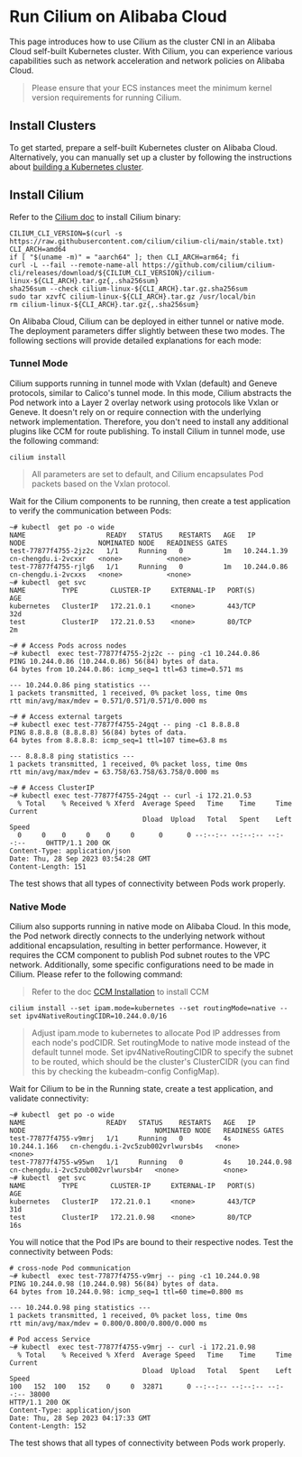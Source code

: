 # Run Cilium on Alibaba Cloud

This page introduces how to use Cilium as the cluster CNI in an Alibaba Cloud self-built Kubernetes cluster. With Cilium, you can experience various capabilities such as network acceleration and network policies on Alibaba Cloud.

> Please ensure that your ECS instances meet the minimum kernel version requirements for running Cilium.

## Install Clusters

To get started, prepare a self-built Kubernetes cluster on Alibaba Cloud. Alternatively, you can manually set up a cluster by following the instructions about [building a Kubernetes cluster](usage.md#set-up-the-kubernetes-cluster).

## Install Cilium

Refer to the [Cilium doc](https://docs.cilium.io/en/stable/gettingstarted/k8s-install-default/) to install Cilium binary:

```shell
CILIUM_CLI_VERSION=$(curl -s https://raw.githubusercontent.com/cilium/cilium-cli/main/stable.txt)
CLI_ARCH=amd64
if [ "$(uname -m)" = "aarch64" ]; then CLI_ARCH=arm64; fi
curl -L --fail --remote-name-all https://github.com/cilium/cilium-cli/releases/download/${CILIUM_CLI_VERSION}/cilium-linux-${CLI_ARCH}.tar.gz{,.sha256sum}
sha256sum --check cilium-linux-${CLI_ARCH}.tar.gz.sha256sum
sudo tar xzvfC cilium-linux-${CLI_ARCH}.tar.gz /usr/local/bin
rm cilium-linux-${CLI_ARCH}.tar.gz{,.sha256sum}
```

On Alibaba Cloud, Cilium can be deployed in either tunnel or native mode. The deployment parameters differ slightly between these two modes. The following sections will provide detailed explanations for each mode:

### Tunnel Mode

Cilium supports running in tunnel mode with Vxlan (default) and Geneve protocols, similar to Calico's tunnel mode. In this mode, Cilium abstracts the Pod network into a Layer 2 overlay network using protocols like Vxlan or Geneve. It doesn't rely on or require connection with the underlying network implementation. Therefore, you don't need to install any additional plugins like CCM for route publishing. To install Cilium in tunnel mode, use the following command:

```shell
cilium install 
```

> All parameters are set to default, and Cilium encapsulates Pod packets based on the Vxlan protocol.

Wait for the Cilium components to be running, then create a test application to verify the communication between Pods:

```shell
~# kubectl  get po -o wide
NAME                    READY   STATUS    RESTARTS   AGE   IP               NODE                  NOMINATED NODE   READINESS GATES
test-77877f4755-2jz2c   1/1     Running   0          1m   10.244.1.39       cn-chengdu.i-2vcxxr   <none>           <none>
test-77877f4755-rjlg6   1/1     Running   0          1m   10.244.0.86     cn-chengdu.i-2vcxxs   <none>           <none>
~# kubectl  get svc
NAME         TYPE        CLUSTER-IP     EXTERNAL-IP   PORT(S)        AGE
kubernetes   ClusterIP   172.21.0.1     <none>        443/TCP        32d
test         ClusterIP   172.21.0.53    <none>        80/TCP         2m

~# # Access Pods across nodes 
~# kubectl  exec test-77877f4755-2jz2c -- ping -c1 10.244.0.86
PING 10.244.0.86 (10.244.0.86) 56(84) bytes of data.
64 bytes from 10.244.0.86: icmp_seq=1 ttl=63 time=0.571 ms

--- 10.244.0.86 ping statistics ---
1 packets transmitted, 1 received, 0% packet loss, time 0ms
rtt min/avg/max/mdev = 0.571/0.571/0.571/0.000 ms

~# # Access external targets
~# kubectl exec test-77877f4755-24gqt -- ping -c1 8.8.8.8
PING 8.8.8.8 (8.8.8.8) 56(84) bytes of data.
64 bytes from 8.8.8.8: icmp_seq=1 ttl=107 time=63.8 ms

--- 8.8.8.8 ping statistics ---
1 packets transmitted, 1 received, 0% packet loss, time 0ms
rtt min/avg/max/mdev = 63.758/63.758/63.758/0.000 ms

~# # Access ClusterIP
~# kubectl exec test-77877f4755-24gqt -- curl -i 172.21.0.53
  % Total    % Received % Xferd  Average Speed   Time    Time     Time  Current
                                 Dload  Upload   Total   Spent    Left  Speed
  0     0    0     0    0     0      0      0 --:--:-- --:--:-- --:--:--     0HTTP/1.1 200 OK
Content-Type: application/json
Date: Thu, 28 Sep 2023 03:54:28 GMT
Content-Length: 151
````

The test shows that all types of connectivity between Pods work properly.

### Native Mode

Cilium also supports running in native mode on Alibaba Cloud. In this mode, the Pod network directly connects to the underlying network without additional encapsulation, resulting in better performance. However, it requires the CCM component to publish Pod subnet routes to the VPC network. Additionally, some specific configurations need to be made in Cilium. Please refer to the following command:

> Refer to the doc [CCM Installation](usage.md#install-the-ccm-component-and-publish-vpc-routes) to install CCM

```shell
cilium install --set ipam.mode=kubernetes --set routingMode=native --set ipv4NativeRoutingCIDR=10.244.0.0/16 
```

> Adjust ipam.mode to kubernetes to allocate Pod IP addresses from each node's podCIDR.
> Set routingMode to native mode instead of the default tunnel mode.
> Set ipv4NativeRoutingCIDR to specify the subnet to be routed, which should be the cluster's ClusterCIDR (you can find this by checking the kubeadm-config ConfigMap).

Wait for Cilium to be in the Running state, create a test application, and validate connectivity:

```shell
~# kubectl  get po -o wide
NAME                    READY   STATUS    RESTARTS   AGE   IP             NODE                                NOMINATED NODE   READINESS GATES
test-77877f4755-v9mrj   1/1     Running   0          4s    10.244.1.166   cn-chengdu.i-2vc5zub002vrlwursb4s   <none>           <none>
test-77877f4755-w95wn   1/1     Running   0          4s    10.244.0.98    cn-chengdu.i-2vc5zub002vrlwursb4r   <none>           <none>
~# kubectl  get svc
NAME         TYPE        CLUSTER-IP     EXTERNAL-IP   PORT(S)        AGE
kubernetes   ClusterIP   172.21.0.1     <none>        443/TCP        31d
test         ClusterIP   172.21.0.98    <none>        80/TCP         16s
```

You will notice that the Pod IPs are bound to their respective nodes. Test the connectivity between Pods:

```shell
# cross-node Pod communication 
~# kubectl  exec test-77877f4755-v9mrj -- ping -c1 10.244.0.98
PING 10.244.0.98 (10.244.0.98) 56(84) bytes of data.
64 bytes from 10.244.0.98: icmp_seq=1 ttl=60 time=0.800 ms

--- 10.244.0.98 ping statistics ---
1 packets transmitted, 1 received, 0% packet loss, time 0ms
rtt min/avg/max/mdev = 0.800/0.800/0.800/0.000 ms

# Pod access Service
~# kubectl  exec test-77877f4755-v9mrj -- curl -i 172.21.0.98
  % Total    % Received % Xferd  Average Speed   Time    Time     Time  Current
                                 Dload  Upload   Total   Spent    Left  Speed
100   152  100   152    0     0  32871      0 --:--:-- --:--:-- --:--:-- 38000
HTTP/1.1 200 OK
Content-Type: application/json
Date: Thu, 28 Sep 2023 04:17:33 GMT
Content-Length: 152
```

The test shows that all types of connectivity between Pods work properly.
